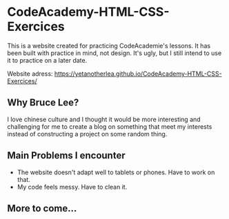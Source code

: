 # CodeAcademy-HTML-CSS-Exercices
This is a website created for practicing CodeAcademie's lessons.
It has been built with practice in mind, not design. It's ugly, but I still intend to use it to practice on a later date.

Website adress: https://yetanotherlea.github.io/CodeAcademy-HTML-CSS-Exercices/

## Why Bruce Lee?
I love chinese culture and I thought it would be more interesting and challenging for me to create a blog on something that meet my interests instead of constructing a project on some random thing. 

## Main Problems I encounter
- The website doesn't adapt well to tablets or phones. Have to work on that.
- My code feels messy. Have to clean it.

## More to come...
